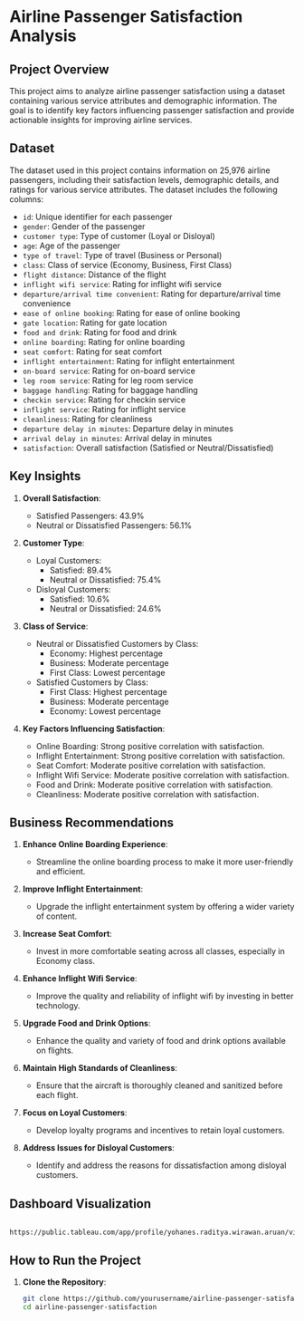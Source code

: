 # Airline Passenger Satisfaction Analysis

## Project Overview

This project aims to analyze airline passenger satisfaction using a dataset containing various service attributes and demographic information. The goal is to identify key factors influencing passenger satisfaction and provide actionable insights for improving airline services.

## Dataset

The dataset used in this project contains information on 25,976 airline passengers, including their satisfaction levels, demographic details, and ratings for various service attributes. The dataset includes the following columns:

- `id`: Unique identifier for each passenger
- `gender`: Gender of the passenger
- `customer type`: Type of customer (Loyal or Disloyal)
- `age`: Age of the passenger
- `type of travel`: Type of travel (Business or Personal)
- `class`: Class of service (Economy, Business, First Class)
- `flight distance`: Distance of the flight
- `inflight wifi service`: Rating for inflight wifi service
- `departure/arrival time convenient`: Rating for departure/arrival time convenience
- `ease of online booking`: Rating for ease of online booking
- `gate location`: Rating for gate location
- `food and drink`: Rating for food and drink
- `online boarding`: Rating for online boarding
- `seat comfort`: Rating for seat comfort
- `inflight entertainment`: Rating for inflight entertainment
- `on-board service`: Rating for on-board service
- `leg room service`: Rating for leg room service
- `baggage handling`: Rating for baggage handling
- `checkin service`: Rating for checkin service
- `inflight service`: Rating for inflight service
- `cleanliness`: Rating for cleanliness
- `departure delay in minutes`: Departure delay in minutes
- `arrival delay in minutes`: Arrival delay in minutes
- `satisfaction`: Overall satisfaction (Satisfied or Neutral/Dissatisfied)

## Key Insights

1. **Overall Satisfaction**:
   - Satisfied Passengers: 43.9%
   - Neutral or Dissatisfied Passengers: 56.1%

2. **Customer Type**:
   - Loyal Customers:
     - Satisfied: 89.4%
     - Neutral or Dissatisfied: 75.4%
   - Disloyal Customers:
     - Satisfied: 10.6%
     - Neutral or Dissatisfied: 24.6%

3. **Class of Service**:
   - Neutral or Dissatisfied Customers by Class:
     - Economy: Highest percentage
     - Business: Moderate percentage
     - First Class: Lowest percentage
   - Satisfied Customers by Class:
     - First Class: Highest percentage
     - Business: Moderate percentage
     - Economy: Lowest percentage

4. **Key Factors Influencing Satisfaction**:
   - Online Boarding: Strong positive correlation with satisfaction.
   - Inflight Entertainment: Strong positive correlation with satisfaction.
   - Seat Comfort: Moderate positive correlation with satisfaction.
   - Inflight Wifi Service: Moderate positive correlation with satisfaction.
   - Food and Drink: Moderate positive correlation with satisfaction.
   - Cleanliness: Moderate positive correlation with satisfaction.

## Business Recommendations

1. **Enhance Online Boarding Experience**:
   - Streamline the online boarding process to make it more user-friendly and efficient.

2. **Improve Inflight Entertainment**:
   - Upgrade the inflight entertainment system by offering a wider variety of content.

3. **Increase Seat Comfort**:
   - Invest in more comfortable seating across all classes, especially in Economy class.

4. **Enhance Inflight Wifi Service**:
   - Improve the quality and reliability of inflight wifi by investing in better technology.

5. **Upgrade Food and Drink Options**:
   - Enhance the quality and variety of food and drink options available on flights.

6. **Maintain High Standards of Cleanliness**:
   - Ensure that the aircraft is thoroughly cleaned and sanitized before each flight.

7. **Focus on Loyal Customers**:
   - Develop loyalty programs and incentives to retain loyal customers.

8. **Address Issues for Disloyal Customers**:
   - Identify and address the reasons for dissatisfaction among disloyal customers.

## Dashboard Visualization
      https://public.tableau.com/app/profile/yohanes.raditya.wirawan.aruan/viz/AirlineSatisfaction_17375339929560/Dashboard1

## How to Run the Project

1. **Clone the Repository**:
   ```bash
   git clone https://github.com/yourusername/airline-passenger-satisfaction.git
   cd airline-passenger-satisfaction

   

